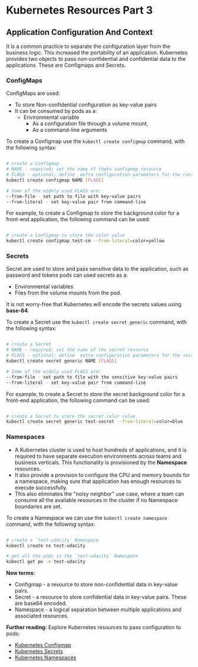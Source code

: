 # Kubernetes Resources Part 3

## Application Configuration And Context

It is a common practice to separate the configuration layer from the business logic. This increased the portability of an application.
Kubernetes provides two objects to pass non-confidential and confidential data to the applications. These are Configmaps and Secrets.

### ConfigMaps

ConfigMaps are used:

* To store Non-confidential configuration as key-value pairs
* It can be consumed by pods as a:
  * Environmental variable
    * As a configuration file through a volume mount,
    * As a command-line arguments

To create a Configmap use the `kubectl create configmap` command, with the following syntax:

``` bash

# create a Configmap
# NAME - required; set the name of thekv configmap resource
# FLAGS - optional; define  extra configuration parameters for the configmap
kubectl create configmap NAME [FLAGS]

# Some of the widely used FLAGS are:
--from-file - set path to file with key-value pairs 
--from-literal - set key-value pair from command-line 
```

For example, to create a Configmap to store the background color for a front-end application, the following command can be used:

``` bash

# create a Configmap to store the color value
kubectl create configmap test-cm --from-literal=color=yellow
```

### Secrets

Secret are used to store and pass sensitive data to the application, such as password and tokens pods can used secrets as a:

* Environmental variables
* Files from the volume mounts from the pod.

It is not worry-free that Kubernetes will encode the secrets values using **base-64**.

To create a Secret use the `kubectl create secret generic` command, with the following syntax:

``` bash

# create a Secret
# NAME - required; set the name of the secret resource
# FLAGS - optional; define  extra configuration parameters for the secret
kubectl create secret generic NAME [FLAGS]

# Some of the widely used FLAGS are:
--from-file - set path to file with the sensitive key-value pairs 
--from-literal - set key-value pair from command-line 
```

For example, to create a Secret to store the secret background color for a front-end application, the following command can be used:

``` bash

# create a Secret to store the secret color value
kubectl create secret generic test-secret --from-literal=color=blue
```

### Namespaces

* A Kubernetes cluster is used to host hundreds of applications, and it is required to have separate execution environments across teams and business verticals. This functionality is provisioned by the **Namespace** resources.
* It also provide a provision to configure the CPU and memory bounds for a namespace, making sure that application has enough resources to execute successfully.
* This also eliminates the "noisy neighbor" use case, where a team can consume all the available resources in the cluster if no Namespace boundaries are set.

To create a Namespace we can use the `kubectl create namespace` command, with the following syntax:

``` bash

# create a `test-udacity` Namespace
kubectl create ns test-udacity

# get all the pods in the `test-udacity` Namespace
kubectl get po -n test-udacity
```

**New terms:**

* Configmap - a resource to store non-confidential data in key-value pairs.
* Secret - a resource to store confidential data in key-value pairs. These are base64 encoded.
* Namespace - a logical separation between multiple applications and associated resources.

**Further reading:**
Explore Kubernetes resources to pass configuration to pods:

* [Kubernetes Configmap](https://kubernetes.io/docs/concepts/configuration/configmap/)
* [Kubernetes Secrets](https://kubernetes.io/docs/concepts/configuration/secret/)
* [Kubernetes Namespaces](https://kubernetes.io/docs/concepts/overview/working-with-objects/namespaces/)
